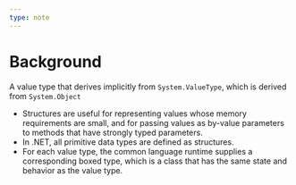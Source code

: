 ```yaml
---
type: note
---
```

# Background
A value type that derives implicitly from `System.ValueType`, which is derived from `System.Object`
- Structures are useful for representing values whose memory requirements are small, and for passing values as by-value parameters to methods that have strongly typed parameters.
- In .NET, all primitive data types are defined as structures.
- For each value type, the common language runtime supplies a corresponding boxed type, which is a class that has the same state and behavior as the value type. 